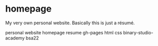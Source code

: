 # homepage
My very own personal website. Basically this is just a résumé.

personal
website
homepage
resume
gh-pages
html
css
binary-studio-academy
bsa22
